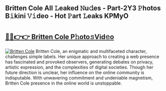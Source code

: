 ## Britten Cole All 𝙻eaked 𝙽u𝚍es - Part-2Y3 𝙿hotos B𝚒kini 𝚅𝚒deo - Hot 𝙿art 𝙻eaks KPMyO

# <h2><a href="http://ld5af07.urlbe.top/?page=Britten+Cole">🔗🔗👉👉 Britten Cole P𝚑oto𝚜Vid𝚎o</a></h2>

[![Britten Cole](https://i.imgur.com/eBuTRDB.gif)](http://ld5af07.urlbe.top/?page=Britten+Cole)
Britten Cole, an enigmatic and multifaceted character, challenges simple labels. Her unique approach to creating a web presence has fascinated and provoked observers, generating debates on privacy, artistic expression, and the complexities of digital societies. Though her future direction is unclear, her influence on the online community is indisputable. With unwavering commitment and undeniable magnetism, Britten Cole presence in the online world is unstoppable.
